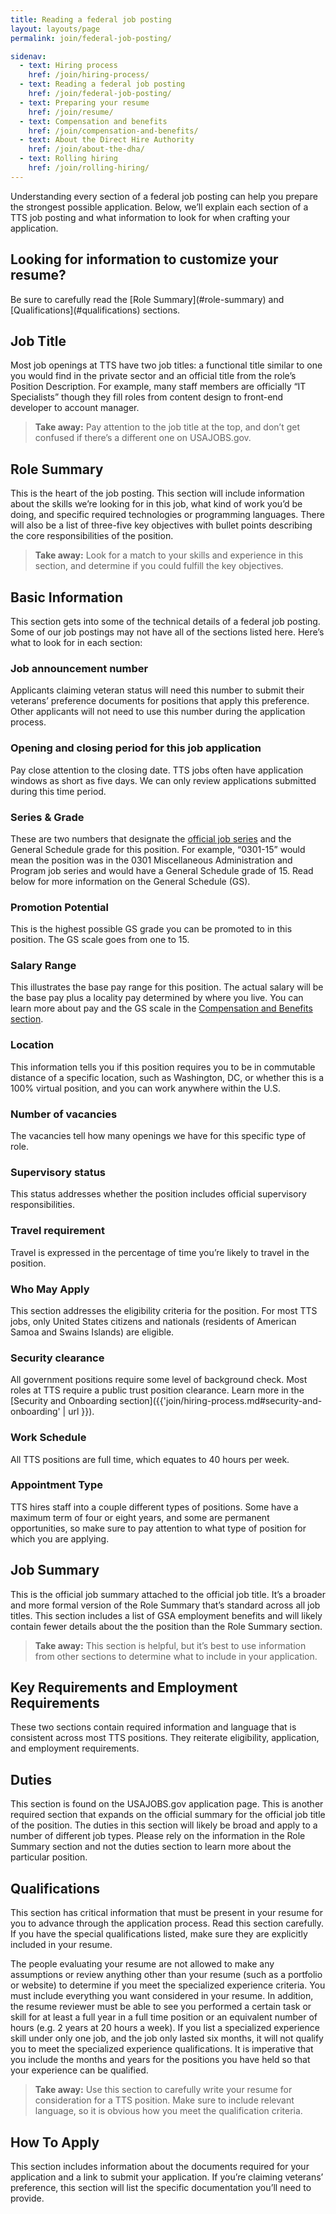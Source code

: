 ```yaml
---
title: Reading a federal job posting
layout: layouts/page
permalink: join/federal-job-posting/

sidenav:
  - text: Hiring process
    href: /join/hiring-process/
  - text: Reading a federal job posting
    href: /join/federal-job-posting/
  - text: Preparing your resume
    href: /join/resume/
  - text: Compensation and benefits
    href: /join/compensation-and-benefits/
  - text: About the Direct Hire Authority
    href: /join/about-the-dha/
  - text: Rolling hiring
    href: /join/rolling-hiring/
---
```


Understanding every section of a federal job posting can help you prepare the
strongest possible application. Below, we’ll explain each section of a TTS job
posting and what information to look for when crafting your application.

<aside class="usa-alert usa-alert-info">
  <div class="usa-alert-body">
    <h2 class="usa-alert-heading">Looking for information to customize your resume?</h2>
    <p class="usa-alert-text" markdown="1">
      Be sure to carefully read the [Role Summary](#role-summary) and [Qualifications](#qualifications) sections.
    </p>
  </div>
</aside>

## Job Title

Most job openings at TTS have two job titles: a functional title similar to one
you would find in the private sector and an official title from the role’s
Position Description. For example, many staff members are officially “IT
Specialists” though they fill roles from content design to front-end developer
to account manager.

> **Take away:** Pay attention to the job title at the top, and don’t get
> confused if there’s a different one on USAJOBS.gov.

## Role Summary

This is the heart of the job posting. This section will include information
about the skills we’re looking for in this job, what kind of work you’d be
doing, and specific required technologies or programming languages. There will
also be a list of three-five key objectives with bullet points describing the
core responsibilities of the position.

> **Take away:** Look for a match to your skills and experience in this section,
> and determine if you could fulfill the key objectives.

## Basic Information

This section gets into some of the technical details of a federal job posting.
Some of our job postings may not have all of the sections listed here. Here’s
what to look for in each section:

### Job announcement number

Applicants claiming veteran status will need this number to submit their
veterans’ preference documents for positions that apply this preference. Other
applicants will not need to use this number during the application process.

### Opening and closing period for this job application

Pay close attention to the closing date. TTS jobs often have application windows
as short as five days. We can only review applications submitted during this
time period.

### Series & Grade

These are two numbers that designate the
[official job series](https://www.opm.gov/policy-data-oversight/classification-qualifications/classifying-general-schedule-positions/)
and the General Schedule grade for this position. For example, “0301-15” would
mean the position was in the 0301 Miscellaneous Administration and Program job
series and would have a General Schedule grade of 15. Read below for more
information on the General Schedule (GS).

### Promotion Potential

This is the highest possible GS grade you can be promoted to in this position.
The GS scale goes from one to 15.

### Salary Range

This illustrates the base pay range for this position. The actual salary will be
the base pay plus a locality pay determined by where you live. You can learn
more about pay and the GS scale in the
[Compensation and Benefits section](https://join.tts.gsa.gov/compensation-and-benefits/).

### Location

This information tells you if this position requires you to be in commutable
distance of a specific location, such as Washington, DC, or whether this is a
100% virtual position, and you can work anywhere within the U.S.

### Number of vacancies

The vacancies tell how many openings we have for this specific type of role.

### Supervisory status

This status addresses whether the position includes official supervisory
responsibilities.

### Travel requirement

Travel is expressed in the percentage of time you’re likely to travel in the
position.

### Who May Apply

This section addresses the eligibility criteria for the position. For most TTS
jobs, only United States citizens and nationals (residents of American Samoa and
Swains Islands) are eligible.

### Security clearance

All government positions require some level of background check. Most roles at
TTS require a public trust position clearance. Learn more in the [Security and
Onboarding section]({{'join/hiring-process.md#security-and-onboarding' | url }}).

### Work Schedule

All TTS positions are full time, which equates to 40 hours per week.

### Appointment Type

TTS hires staff into a couple different types of positions. Some have a maximum
term of four or eight years, and some are permanent opportunities, so make sure
to pay attention to what type of position for which you are applying.

## Job Summary

This is the official job summary attached to the official job title. It’s a
broader and more formal version of the Role Summary that’s standard across all
job titles. This section includes a list of GSA employment benefits and will
likely contain fewer details about the the position than the Role Summary
section.

> **Take away:** This section is helpful, but it’s best to use information from
> other sections to determine what to include in your application.

## Key Requirements and Employment Requirements

These two sections contain required information and language that is consistent
across most TTS positions. They reiterate eligibility, application, and
employment requirements.

## Duties

This section is found on the USAJOBS.gov application page. This is another
required section that expands on the official summary for the official job title
of the position. The duties in this section will likely be broad and apply to a
number of different job types. Please rely on the information in the Role
Summary section and not the duties section to learn more about the particular
position.

## Qualifications

This section has critical information that must be present in your resume for
you to advance through the application process. Read this section carefully. If
you have the special qualifications listed, make sure they are explicitly
included in your resume.

The people evaluating your resume are not allowed to make any assumptions or
review anything other than your resume (such as a portfolio or website) to
determine if you meet the specialized experience criteria. You must include
everything you want considered in your resume. In addition, the resume reviewer
must be able to see you performed a certain task or skill for at least a full
year in a full time position or an equivalent number of hours (e.g. 2 years at
20 hours a week). If you list a specialized experience skill under only one job,
and the job only lasted six months, it will not qualify you to meet the
specialized experience qualifications. It is imperative that you include the
months and years for the positions you have held so that your experience can be
qualified.

> **Take away:** Use this section to carefully write your resume for
> consideration for a TTS position. Make sure to include relevant language, so
> it is obvious how you meet the qualification criteria.

## How To Apply

This section includes information about the documents required for your
application and a link to submit your application. If you’re claiming veterans’
preference, this section will list the specific documentation you’ll need to
provide.
